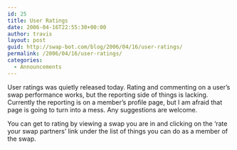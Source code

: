 ```yaml
---
id: 25
title: User Ratings
date: 2006-04-16T22:55:30+00:00
author: travis
layout: post
guid: http://swap-bot.com/blog/2006/04/16/user-ratings/
permalink: /2006/04/16/user-ratings/
categories:
  - Announcements
---
```

User ratings was quietly released today. Rating and commenting on a user&#8217;s swap performance works, but the reporting side of things is lacking. Currently the reporting is on a member&#8217;s profile page, but I am afraid that page is going to turn into a mess. Any suggestions are welcome.

You can get to rating by viewing a swap you are in and clicking on the &#8216;rate your swap partners&#8217; link under the list of things you can do as a member of the swap.